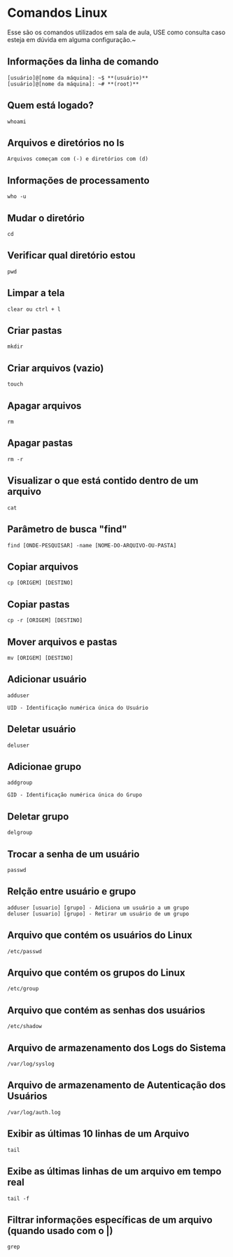 # Comandos Linux

Esse são os comandos utilizados em sala de aula, USE como consulta caso esteja em dúvida em alguma configuração.~

## Informações da linha de comando
```
[usuário]@[nome da máquina]: ~$ **(usuário)**
[usuário]@[nome da máquina]: ~# **(root)**
```

## Quem está logado?
```
whoami
```

## Arquivos e diretórios no ls
```
Arquivos começam com (-) e diretórios com (d)
```

## Informações de processamento
```
who -u
```

## Mudar o diretório
```
cd
```

## Verificar qual diretório estou
```
pwd
```

## Limpar a tela
```
clear ou ctrl + l
```

## Criar pastas
```
mkdir
```

## Criar arquivos (vazio)
```
touch 
```

## Apagar arquivos 
```
rm
```

## Apagar pastas
```
rm -r
```

## Visualizar o que está contido dentro de um arquivo 
```
cat
```

## Parâmetro de busca "find"
```
find [ONDE-PESQUISAR] -name [NOME-DO-ARQUIVO-OU-PASTA]
```

## Copiar arquivos
```
cp [ORIGEM] [DESTINO]
```

## Copiar pastas
```
cp -r [ORIGEM] [DESTINO]
```

## Mover arquivos e pastas
```
mv [ORIGEM] [DESTINO]
```

## Adicionar usuário
```
adduser

UID - Identificação numérica única do Usuário
```

## Deletar usuário
```
deluser
```

## Adicionae grupo
```
addgroup

GID - Identificação numérica única do Grupo
``` 

## Deletar grupo
```
delgroup 
```

## Trocar a senha de um usuário
```
passwd
``` 

## Relção entre usuário e grupo
```
adduser [usuario] [grupo] - Adiciona um usuário a um grupo
deluser [usuario] [grupo] - Retirar um usuário de um grupo
```

## Arquivo que contém os usuários do Linux
```
/etc/passwd 
```

## Arquivo que contém os grupos do Linux
```
/etc/group
```

## Arquivo que contém as senhas dos usuários
```
/etc/shadow 
```

## Arquivo de armazenamento dos Logs do Sistema
```
/var/log/syslog 
```

## Arquivo de armazenamento de Autenticação dos Usuários
```
/var/log/auth.log
```

## Exibir as últimas 10 linhas de um Arquivo
```
tail
``` 

## Exibe as últimas linhas de um arquivo em tempo real
```
tail -f 
```

## Filtrar informações específicas de um arquivo (quando usado com o |)
```
grep 
```
